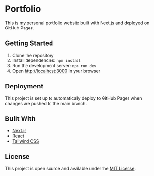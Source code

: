 # Portfolio

This is my personal portfolio website built with Next.js and deployed on GitHub Pages.

## Getting Started

1. Clone the repository
2. Install dependencies: `npm install`
3. Run the development server: `npm run dev`
4. Open [http://localhost:3000](http://localhost:3000) in your browser

## Deployment

This project is set up to automatically deploy to GitHub Pages when changes are pushed to the main branch.

## Built With

- [Next.js](https://nextjs.org/)
- [React](https://reactjs.org/)
- [Tailwind CSS](https://tailwindcss.com/)

## License

This project is open source and available under the [MIT License](LICENSE).

